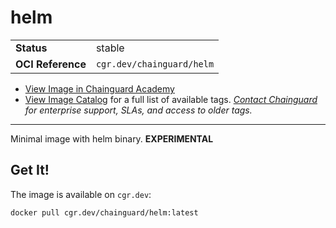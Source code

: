 <!--monopod:start-->
# helm
| | |
| - | - |
| **Status** | stable |
| **OCI Reference** | `cgr.dev/chainguard/helm` |


* [View Image in Chainguard Academy](https://edu.chainguard.dev/chainguard/chainguard-images/reference/helm/overview/)
* [View Image Catalog](https://console.enforce.dev/images/catalog) for a full list of available tags.
*[Contact Chainguard](https://www.chainguard.dev/chainguard-images) for enterprise support, SLAs, and access to older tags.*

---
<!--monopod:end-->

Minimal image with helm binary. **EXPERIMENTAL**

## Get It!

The image is available on `cgr.dev`:

```
docker pull cgr.dev/chainguard/helm:latest
```
